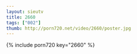 ```yaml
--- 
layout: sieutv
title: 2660
tags: ["002"]
thumb: http://porn720.net/video/2660/poster.jpg
---
```

{% include porn720 key="2660" %} 
